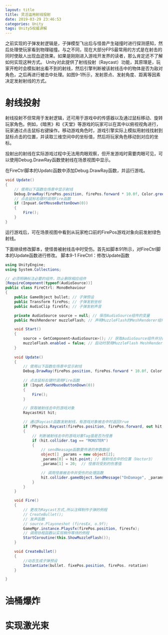 ```yaml
---
layout: title
title: 灵活运用射线投射
date: 2019-03-29 23:46:53
categories: Unity
tags: Unity5权威讲解
---
```

之前实现的子弹发射逻辑是，子弹模型飞出后与怪兽产生碰撞时进行探测感知，然后处理使玩家看到物理碰撞。与之不同，现在大部分FPS最常用的方式是在射击的同时使敌人出现血迹效果。如果是刚刚进入游戏开发界的读者，那么肯定还不了解如何实现这种方式。 Unity对此提供了射线投射（Raycast）功能，其原理是，玩家开枪时会模拟射出看不到的射线，然后引擎判断被该射线击中的物体是否为敌对角色，之后再进行被击中处理。如图9-1所示，发射原点、发射角度、距离等因素决定发射射线的方式。

<!--more-->

# 射线投射

射线投射不但常用于发射逻辑，还可用于游戏中的传感器以及通过鼠标移动、旋转玩家角色。例如，《暗黑》和《天堂》等游戏的玩家可以在其中以俯视视角进行，玩家通过点击鼠标右键操作。移动游戏角色时，游戏引擎实际上模拟用射线找射到鼠标点击的位置，并读取三维空间中的坐标值，然后将玩家角色移动到对应的坐标。

投射出的射线在实际游戏过程中无法用肉眼观察，但开发游戏时需要肉眼可见，可以使用Debug.DrawRay函数使射线在场景视图中显示。

在FireCtrl脚本的Updatc函数中添加Debug.DrawRay函数，并运行游戏。
```cs
void Update()
{
    // 使用以下函数在场景中显示射线
    Debug.DrawRay(firePos.position, firePos.forward * 10.0f, Color.green);
    // 点击鼠标右键时调用Fire函数
    if (Inpuat.GetMouseButtonDown(0)) 
    {
        Fire();
    }
}
```
运行游戏后，可在场景视图中看到从玩家枪口前的FirePos游戏对象向前发射绿色射线。

下面继续修改脚本，使怪兽被射线击中时受伤。首先如脚本91所示，对FireCtrl脚本的Update函数进行修改。
脚本9-1 FireCtrl：修改Update函数
```cs
using UnityEngine;
using System.Collections;

// 必须明确标注必要的组件，防止删除相应组件
[RequireComponent(typeof(AudioSource))]
public class FireCtrl: MonoBehaviour 
{
    public GameObject bullet; // 子弹预设
    public Transform firePos; // 子弹发射坐标
    public AudioClip fireSfx; // 子弹发射声音

    private AudioSource source = null; // 保存AudioSource组件的变量
    public MeshRenderer muzzleFlash; // 声明MuzzleFlash的MeshRenderer组件

    void Start()
    {
        source = GetComponent<AudioSource>(); // 获取AudioSource组件并分配到变量
        muzzleFlash.enabled = false; // 启动时禁用MuzzleFlash MeshRenderer
    }
    
    void Update()
    {
        // 使用以下函数在场景中显示射线
        Debug.DrawRay(firePos.position, firePos.forward * 10.0f, Color.green);
        
        // 点击鼠标右键时调用Fire函数
        if (Input.GetMouseButtonDown(0)) 
        {
            Fire();
        }

        // 获取被射线击中的游戏对象
        RaycastHit hit;

        // 通过Raycast函数发射射线，有游戏对象被击中时返回true
        if (Physics.Raycast(firePos.position, firePos.forward, out hit, 10.0f)
        {
            // 判断被射线击中的游戏对象Tag值是否为怪善
            if (hit.collider.tag == "MONSTER")
            {
                // sendNeasage函数要传递的参数数组
                object[] _params = new object[2];
                _params[0] = hit.point; // 被射线击中的位置（Vector3）
                _parama[1] = 20;  // 怪兽将受到的伤害值

                // 调用怪兽被击中并受伤的处理函数
                hit.collider.gameObject.SendMessage("OnDamage", _params, SendMessageOptions.DontRequireReceiver);
            }
        }
    }

    void Fire()
    {
        // 更改为Raycast方式,所以注释制作子弹的例程
        // CreateBullet();
        // 发声函数
        // source.Playoneshot (firesEx, o.9f);
        GameMgr.instance.Playsfx(firePos.position, firesfx);
        // 调用协程函数以实现稍作等待的例程
        StartCoroutine(this.ShowMuzzleFlash());
    }

    void CreateBullet()
    {
        //动态生成子弹预设
        Instantiate(bullet. fixePos.position, firePos. rotation)
    }

}
```


# 油桶爆炸
# 实现激光束